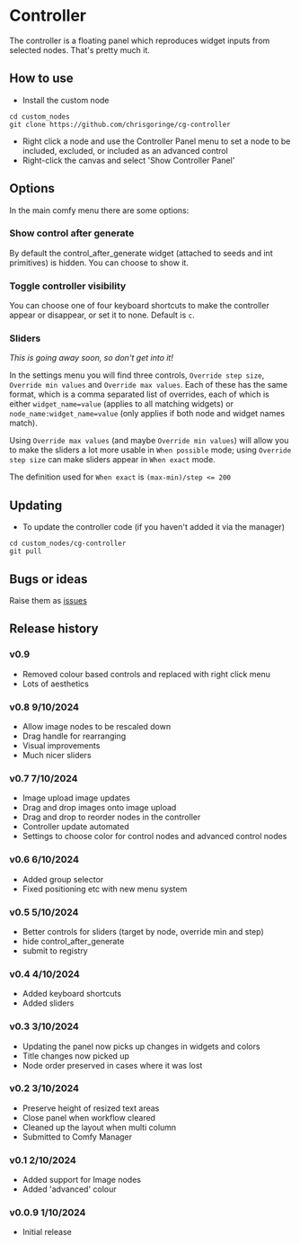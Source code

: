 # Controller

The controller is a floating panel which reproduces widget inputs from selected nodes. That's pretty much it.

## How to use

- Install the custom node
```
cd custom_nodes
git clone https://github.com/chrisgoringe/cg-controller
```
- Right click a node and use the Controller Panel menu to set a node to be included, excluded, or included as an advanced control
- Right-click the canvas and select 'Show Controller Panel'

## Options

In the main comfy menu there are some options:

### Show control after generate

By default the control_after_generate widget (attached to seeds and int primitives) is hidden. You can choose to show it.

### Toggle controller visibility

You can choose one of four keyboard shortcuts to make the controller appear or disappear, or set it to none. Default is `c`.

### Sliders

*This is going away soon, so don't get into it!*

In the settings menu you will find three controls, `Override step size`, `Override min values` and `Override max values`. Each of these has the same format, which is a comma separated list of overrides, each of which is either `widget_name=value` (applies to all matching widgets) or `node_name:widget_name=value` (only applies if both node and widget names match).

Using `Override max values` (and maybe `Override min values`) will allow you to make the sliders a lot more usable in `When possible` mode; using `Override step size` 
can make sliders appear in `When exact` mode. 

The definition used for `When exact` is `(max-min)/step <= 200`

## Updating

- To update the controller code (if you haven't added it via the manager)
```
cd custom_nodes/cg-controller
git pull
```

## Bugs or ideas

Raise them as [issues](https://github.com/chrisgoringe/cg-controller/issues)

## Release history

### v0.9

- Removed colour based controls and replaced with right click menu
- Lots of aesthetics

### v0.8 9/10/2024

- Allow image nodes to be rescaled down
- Drag handle for rearranging
- Visual improvements
- Much nicer sliders

### v0.7 7/10/2024

- Image upload image updates
- Drag and drop images onto image upload
- Drag and drop to reorder nodes in the controller
- Controller update automated 
- Settings to choose color for control nodes and advanced control nodes

### v0.6 6/10/2024

- Added group selector
- Fixed positioning etc with new menu system 

### v0.5 5/10/2024

- Better controls for sliders (target by node, override min and step)
- hide control_after_generate
- submit to registry

### v0.4 4/10/2024

- Added keyboard shortcuts
- Added sliders

### v0.3 3/10/2024

- Updating the panel now picks up changes in widgets and colors 
- Title changes now picked up
- Node order preserved in cases where it was lost

### v0.2 3/10/2024

- Preserve height of resized text areas
- Close panel when workflow cleared
- Cleaned up the layout when multi column
- Submitted to Comfy Manager

### v0.1 2/10/2024

- Added support for Image nodes
- Added 'advanced' colour

### v0.0.9 1/10/2024

- Initial release